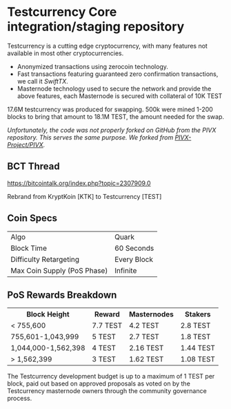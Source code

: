 Testcurrency Core integration/staging repository
=====================================

Testcurrency is a cutting edge cryptocurrency, with many features not available in most other cryptocurrencies.
- Anonymized transactions using zerocoin technology.
- Fast transactions featuring guaranteed zero confirmation transactions, we call it _SwiftTX_.
- Masternode technology used to secure the network and provide the above features, each Masternode is secured
  with collateral of 10K TEST

17.6M testcurrency was produced for swapping. 500k were mined 1-200 blocks to bring that amount to 18.1M TEST, the amount needed for the swap.

_Unfortunately, the code was not properly forked on GitHub from the PIVX repository. This serves the same purpose. We forked from [PIVX-Project/PIVX](https://github.com/PIVX-Project/PIVX/)._

## BCT Thread ##

https://bitcointalk.org/index.php?topic=2307909.0

Rebrand from KryptKoin [KTK] to Testcurrency [TEST]

## Coin Specs ##
<table>
<tr><td>Algo</td><td>Quark</td></tr>
<tr><td>Block Time</td><td>60 Seconds</td></tr>
<tr><td>Difficulty Retargeting</td><td>Every Block</td></tr>
<tr><td>Max Coin Supply (PoS Phase)</td><td>Infinite</td></tr>
</table>

## PoS Rewards Breakdown ##

<table>
<th>Block Height</th><th>Reward</th><th>Masternodes</th><th>Stakers</th>
<tr><td>< 755,600</td><td>7.7 TEST</td><td>4.2 TEST</td><td>2.8 TEST</td></tr>
<tr><td>755,601-1,043,999</td><td>5 TEST</td><td>2.7 TEST</td><td>1.8 TEST</td></tr>
<tr><td>1,044,000-1,562,398</td><td>4 TEST</td><td>2.16 TEST</td><td>1.44 TEST</td></tr>
<tr><td>> 1,562,399</td><td>3 TEST</td><td>1.62 TEST</td><td>1.08 TEST</td></tr>
</table>

The Testcurrency development budget is up to a maximum of 1 TEST per block, paid out based on approved proposals as voted on by the Testcurrency masternode owners through the community governance process.
